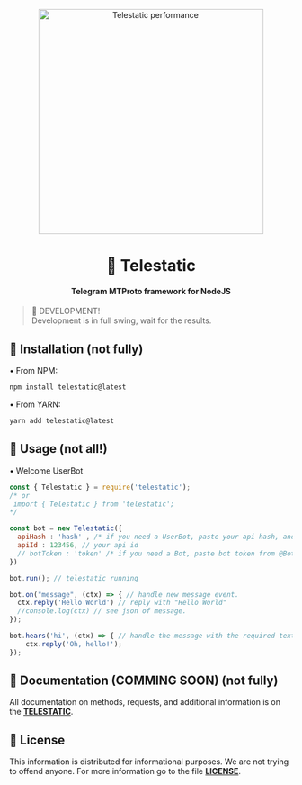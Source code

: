 

<p align="center">

  <img width="400" src="https://img.freepik.com/premium-vector/a-white-paper-airplane-flies-in-the-sky-with-clouds-copy-space-vector-illustration_297535-3084.jpg" alt="Telestatic performance">

<p>

<h1 align="center">🛫 Telestatic</h1>

<h4 align="center">Telegram MTProto framework for NodeJS</h4>

> 🚧 DEVELOPMENT! <br/> 
> Development is in full swing, wait for the results.

## 🔑 Installation (not fully)

• From NPM:

```cmd
npm install telestatic@latest

```

• From YARN:

```cmd
yarn add telestatic@latest

```

## 🔌 Usage (not all!)
•  Welcome UserBot 
```js
const { Telestatic } = require('telestatic');
/* or 
 import { Telestatic } from 'telestatic';
*/

const bot = new Telestatic({
  apiHash : 'hash' , /* if you need a UserBot, paste your api hash, and api id from my.telegram.org */
  apiId : 123456, // your api id
  // botToken : 'token' /* if you need a Bot, paste bot token from @BotFather */ 
})

bot.run(); // telestatic running

bot.on("message", (ctx) => { // handle new message event.
  ctx.reply('Hello World') // reply with "Hello World"
  //console.log(ctx) // see json of message.
});

bot.hears('hi', (ctx) => { // handle the message with the required text
    ctx.reply('Oh, hello!');
});

```
## 📁 Documentation (COMMING SOON) (not fully)

All documentation on methods, requests, and additional information is on the **[TELESTATIC](telestatic.github.io)**.

## 📃 License 

This information is distributed for informational purposes. We are not trying to offend anyone. For more information go to the file **[LICENSE](https://github.com/spelsinx/telestatic/blob/main/LICENSE)**. 
